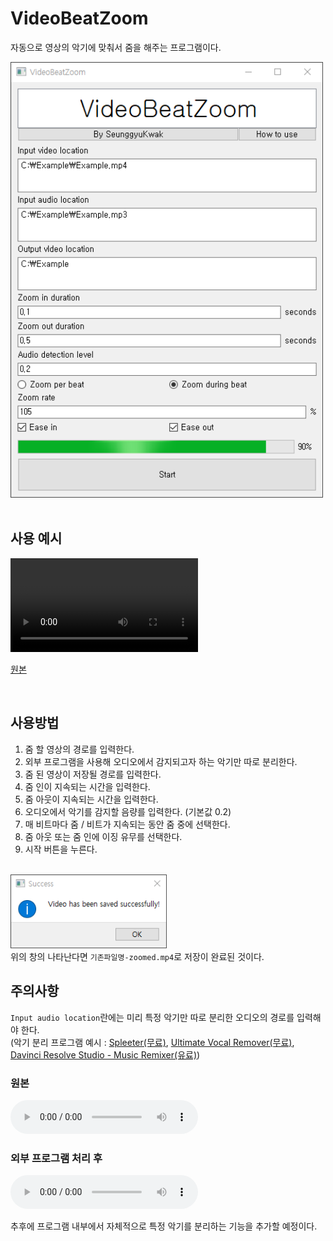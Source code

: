 # VideoBeatZoom
자동으로 영상의 악기에 맞춰서 줌을 해주는 프로그램이다.
<div>
    <img src="./clips/1.png" 
         style="width: 500px;">
</div>

<br/>

## 사용 예시
<video controls>
  <source src="https://youtu.be/LyBvaqn7ue0" type="video/mp4">
</video>

[원본](https://youtu.be/h-fTRnXhC4M)

<br/>

## 사용방법
1. 줌 할 영상의 경로를 입력한다.
2. 외부 프로그램을 사용해 오디오에서 감지되고자 하는 악기만 따로 분리한다.
3. 줌 된 영상이 저장될 경로를 입력한다.
4. 줌 인이 지속되는 시간을 입력한다.
5. 줌 아웃이 지속되는 시간을 입력한다.
6. 오디오에서 악기를 감지할 음량를 입력한다. (기본값 0.2)
7. 매 비트마다 줌 / 비트가 지속되는 동안 줌 중에 선택한다.
8. 줌 아웃 또는 줌 인에 이징 유무를 선택한다.
9. 시작 버튼을 누른다.

<br/>

<div>
    <img src="./clips\2.png" 
         style="width: 250px;">
</div>
위의 창의 나타난다면 <code>기존파일명-zoomed.mp4</code>로 저장이 완료된 것이다.

<br/>

## 주의사항
<code>Input audio location</code>란에는 미리 특정 악기만 따로 분리한 오디오의 경로를 입력해야 한다.  
(악기 분리 프로그램 예시 : [Spleeter(무료)](https://github.com/deezer/spleeter), [Ultimate Vocal Remover(무료)](https://github.com/Anjok07/ultimatevocalremovergui), [Davinci Resolve Studio - Music Remixer(유료)](https://www.blackmagicdesign.com/products/davinciresolve/studio))

### 원본
<audio controls>
  <source src="./clips/Original.mp3" type="audio/mp3">
</audio>

### 외부 프로그램 처리 후
<audio controls>
  <source src="./clips/Drums.mp3" type="audio/mp3">
</audio>

추후에 프로그램 내부에서 자체적으로 특정 악기를 분리하는 기능을 추가할 예정이다.